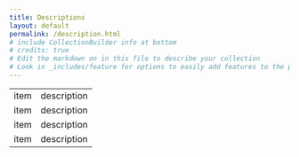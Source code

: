 ```yaml
---
title: Descriptions
layout: default
permalink: /description.html
# include CollectionBuilder info at bottom
# credits: true
# Edit the markdown on in this file to describe your collection
# Look in _includes/feature for options to easily add features to the page
---
```

<div class="table-container">
  <table id="item-table" class="table table-striped dataTable no-footer">
    <tbody>
      <tr class="odd"><td>item</td>  <td>description</td></tr>
      <tr class="even"><td>item</td>  <td>description</td></tr>
      <tr class="odd"><td>item</td>  <td>description</td></tr>
      <tr class="even"><td>item</td>  <td>description</td></tr>
    </tbody>
  </table>
</div>

